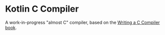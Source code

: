 # Kotlin C Compiler

A work-in-progress "almost C" compiler, based on the [Writing a C Compiler book](https://nostarch.com/writing-c-compiler).

